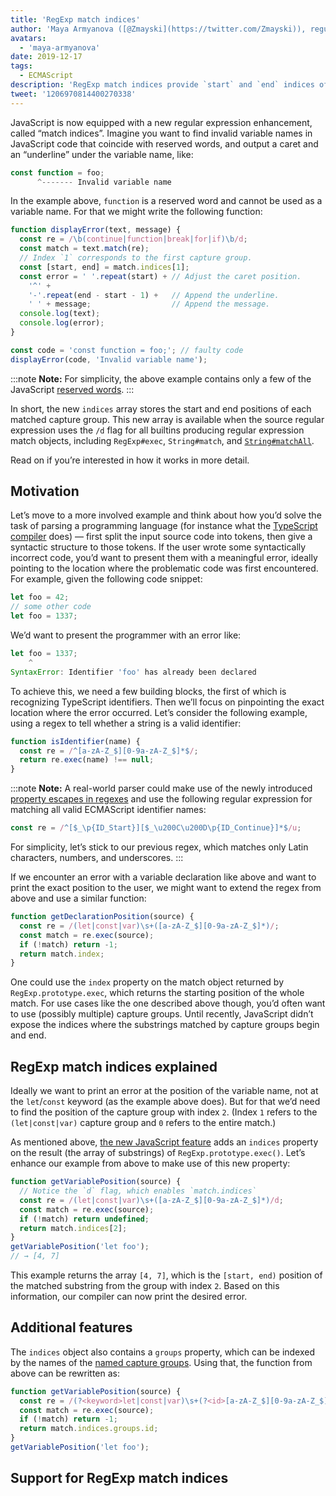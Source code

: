 ```yaml
---
title: 'RegExp match indices'
author: 'Maya Armyanova ([@Zmayski](https://twitter.com/Zmayski)), regularly expressing new features'
avatars:
  - 'maya-armyanova'
date: 2019-12-17
tags:
  - ECMAScript
description: 'RegExp match indices provide `start` and `end` indices of each matched capture group.'
tweet: '1206970814400270338'
---
```

JavaScript is now equipped with a new regular expression enhancement, called “match indices”. Imagine you want to find invalid variable names in JavaScript code that coincide with reserved words, and output a caret and an “underline” under the variable name, like:

```js
const function = foo;
      ^------- Invalid variable name
```

In the example above, `function` is a reserved word and cannot be used as a variable name. For that we might write the following function:

```js
function displayError(text, message) {
  const re = /\b(continue|function|break|for|if)\b/d;
  const match = text.match(re);
  // Index `1` corresponds to the first capture group.
  const [start, end] = match.indices[1];
  const error = ' '.repeat(start) + // Adjust the caret position.
    '^' +
    '-'.repeat(end - start - 1) +   // Append the underline.
    ' ' + message;                  // Append the message.
  console.log(text);
  console.log(error);
}

const code = 'const function = foo;'; // faulty code
displayError(code, 'Invalid variable name');
```

:::note
**Note:** For simplicity, the above example contains only a few of the JavaScript [reserved words](https://mathiasbynens.be/notes/reserved-keywords).
:::

In short, the new `indices` array stores the start and end positions of each matched capture group. This new array is available when the source regular expression uses the `/d` flag for all builtins producing regular expression match objects, including `RegExp#exec`, `String#match`, and [`String#matchAll`](https://v8.dev/features/string-matchall).

Read on if you’re interested in how it works in more detail.

## Motivation

Let’s move to a more involved example and think about how you’d solve the task of parsing a programming language (for instance what the [TypeScript compiler](https://github.com/microsoft/TypeScript/tree/master/src/compiler) does) — first split the input source code into tokens, then give a syntactic structure to those tokens. If the user wrote some syntactically incorrect code, you’d want to present them with a meaningful error, ideally pointing to the location where the problematic code was first encountered. For example, given the following code snippet:

```js
let foo = 42;
// some other code
let foo = 1337;
```

We’d want to present the programmer with an error like:

```js
let foo = 1337;
    ^
SyntaxError: Identifier 'foo' has already been declared
```

To achieve this, we need a few building blocks, the first of which is recognizing TypeScript identifiers. Then we’ll focus on pinpointing the exact location where the error occurred. Let’s consider the following example, using a regex to tell whether a string is a valid identifier:

```js
function isIdentifier(name) {
  const re = /^[a-zA-Z_$][0-9a-zA-Z_$]*$/;
  return re.exec(name) !== null;
}
```

:::note
**Note:** A real-world parser could make use of the newly introduced [property escapes in regexes](https://github.com/tc39/proposal-regexp-unicode-property-escapes#other-examples) and use the following regular expression for matching all valid ECMAScript identifier names:

```js
const re = /^[$_\p{ID_Start}][$_\u200C\u200D\p{ID_Continue}]*$/u;
```

For simplicity, let’s stick to our previous regex, which matches only Latin characters, numbers, and underscores.
:::

If we encounter an error with a variable declaration like above and want to print the exact position to the user, we might want to extend the regex from above and use a similar function:

```js
function getDeclarationPosition(source) {
  const re = /(let|const|var)\s+([a-zA-Z_$][0-9a-zA-Z_$]*)/;
  const match = re.exec(source);
  if (!match) return -1;
  return match.index;
}
```

One could use the `index` property on the match object returned by `RegExp.prototype.exec`, which returns the starting position of the whole match. For use cases like the one described above though, you’d often want to use (possibly multiple) capture groups. Until recently, JavaScript didn’t expose the indices where the substrings matched by capture groups begin and end.

## RegExp match indices explained

Ideally we want to print an error at the position of the variable name, not at the `let`/`const` keyword (as the example above does). But for that we’d need to find the position of the capture group with index `2`. (Index `1` refers to the `(let|const|var)` capture group and `0` refers to the entire match.)

As mentioned above, [the new JavaScript feature](https://github.com/tc39/proposal-regexp-match-indices) adds an `indices` property on the result (the array of substrings) of `RegExp.prototype.exec()`. Let’s enhance our example from above to make use of this new property:

```js
function getVariablePosition(source) {
  // Notice the `d` flag, which enables `match.indices`
  const re = /(let|const|var)\s+([a-zA-Z_$][0-9a-zA-Z_$]*)/d;
  const match = re.exec(source);
  if (!match) return undefined;
  return match.indices[2];
}
getVariablePosition('let foo');
// → [4, 7]
```

This example returns the array `[4, 7]`, which is the `[start, end)` position of the matched substring from the group with index `2`. Based on this information, our compiler can now print the desired error.

## Additional features

The `indices` object also contains a `groups` property, which can be indexed by the names of the [named capture groups](https://mathiasbynens.be/notes/es-regexp-proposals#named-capture-groups). Using that, the function from above can be rewritten as:

```js
function getVariablePosition(source) {
  const re = /(?<keyword>let|const|var)\s+(?<id>[a-zA-Z_$][0-9a-zA-Z_$]*)/d;
  const match = re.exec(source);
  if (!match) return -1;
  return match.indices.groups.id;
}
getVariablePosition('let foo');
```

## Support for RegExp match indices

<feature-support chrome="90 https://bugs.chromium.org/p/v8/issues/detail?id=9548"
                 firefox="no https://bugzilla.mozilla.org/show_bug.cgi?id=1519483"
                 safari="no https://bugs.webkit.org/show_bug.cgi?id=202475"
                 nodejs="no"
                 babel="no"></feature-support>
